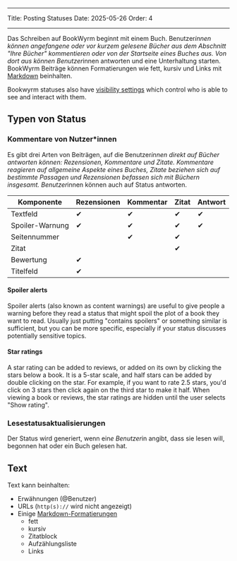 - - -
Title: Posting Statuses Date: 2025-05-26 Order: 4
- - -

Das Schreiben auf BookWyrm beginnt mit einem Buch. Benutzer*innen können angefangene oder vor kurzem gelesene Bücher aus dem Abschnitt "Ihre Bücher" kommentieren oder von der Startseite eines Buches aus. Von dort aus können Benutzer*innen antworten und eine Unterhaltung starten. BookWyrm Beiträge können Formatierungen wie fett, kursiv und Links mit [Markdown](https://www.markdownguide.org/cheat-sheet/) beinhalten.

Bookwyrm statuses also have [visibility settings](/privacy-controls.html) which control who is able to see and interact with them.

## Typen von Status

### Kommentare von Nutzer*innen

Es gibt drei Arten von Beiträgen, auf die Benutzer*innen direkt auf Bücher antworten können: Rezensionen, Kommentare und Zitate. Kommentare reagieren auf allgemeine Aspekte eines Buches, Zitate beziehen sich auf bestimmte Passagen und Rezensionen befassen sich mit Büchern insgesamt. Benutzer*innen können auch auf Status antworten.

| Komponente      | Rezensionen | Kommentar | Zitat | Antwort |
| --------------- | ----------- | --------- | ----- | ------- |
| Textfeld        | ✔           | ✔         | ✔     | ✔       |
| Spoiler-Warnung | ✔           | ✔         | ✔     | ✔       |
| Seitennummer    |             | ✔         | ✔     |         |
| Zitat           |             |           | ✔     |         |
| Bewertung       | ✔           |           |       |         |
| Titelfeld       | ✔           |           |       |         |

#### Spoiler alerts

Spoiler alerts (also known as content warnings) are useful to give people a warning before they read a status that might spoil the plot of a book they want to read. Usually just putting "contains spoilers" or something similar is sufficient, but you can be more specific, especially if your status discusses potentially sensitive topics.

#### Star ratings

A star rating can be added to reviews, or added on its own by clicking the stars below a book. It is a 5-star scale, and half stars can be added by double clicking on the star. For example, if you want to rate 2.5 stars, you'd click on 3 stars then click again on the third star to make it half. When viewing a book or reviews, the star ratings are hidden until the user selects "Show rating".

### Lesestatusaktualisierungen

Der Status wird generiert, wenn ein*e Benutzer*in angibt, dass sie lesen will, begonnen hat oder ein Buch gelesen hat.

## Text
Text kann beinhalten:

- Erwähnungen (@Benutzer)
- URLs (`http(s)://` wird nicht angezeigt)
- Einige [Markdown-Formatierungen](https://www.markdownguide.org/cheat-sheet/)
    - fett
    - kursiv
    - Zitatblock
    - Aufzählungsliste
    - Links

